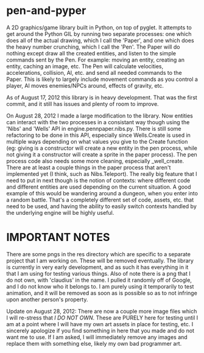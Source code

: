 pen-and-pyper
=============

A 2D graphics/game library built in Python, on top of pyglet. It attempts to get around the Python GIL by running two separate processes: one which does all of the actual drawing, which I call the 'Paper', and one which does the heavy number crunching, which I call the 'Pen'. The Paper will do nothing except draw all the created entities, and listen to the simple commands sent by the Pen. For example: moving an entity, creating an entity, caching an image, etc. The Pen will calculate velocities, accelerations, collision, AI, etc. and send all needed commands to the Paper. This is likely to largely include movement commands as you control a player, AI moves enemies/NPCs around, effects of gravity, etc.

As of August 17, 2012 this library is in heavy development. That was the first commit, and it still has issues and plenty of room to improve.

On August 28, 2012 I made a large modification to the library. Now entities can interact with the two processes in a consistant way though using the 'Nibs' and 'Wells' API in engine.pennpaper.nibs.py. There is still some refactoring to be done in this API, especially since Wells.Create is used in multiple ways depending on what values you give to the Create function (eg: giving is a constructor will create a new entity in the pen process, while not giving it a constructor will create a sprite in the paper process). The pen process code also needs some more cleaning, especially _well_create. There are at least a couple things in the paper process that aren't implemented yet (I think, such as Nibs.Teleport). The really big feature that I need to put in next though is the notion of contexts: where different code and different entities are used depending on the current situation. A good example of this would be wandering around a dungeon, when you enter into a random battle. That's a completely different set of code, assets, etc. that need to be used, and having the ability to easily switch contexts handled by the underlying engine will be highly useful.

IMPORTANT NOTES
===============

There are some pngs in the res directory which are specific to a separate project that I am working on. These will be removed eventually. The library is currently in very early development, and as such it has everything in it that I am using for testing various things. Also of note there is a png that I do not own, with 'claudius' in the name. I pulled it randomly off of Google, and I do not know who it belongs to. I am purely using it temporarily to test animation, and it will be removed as soon as is possible so as to not infringe upon another person's property.

Update on August 28, 2012: There are now a couple more image files which I will re-stress that _I DO NOT OWN_. These are PURELY here for testing until I am at a point where I will have my own art assets in place for testing, etc. I sincerely apologize if you find something in here that you made and do not want me to use. If I am asked, I will immediately remove any images and replace them with something else, likely my own bad programmer art.
